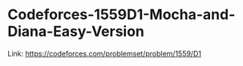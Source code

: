 # Codeforces-1559D1-Mocha-and-Diana-Easy-Version
Link: https://codeforces.com/problemset/problem/1559/D1
